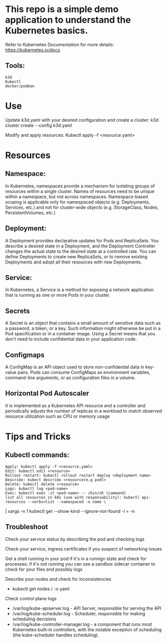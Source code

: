 # This repo is a simple demo application to understand the Kubernetes basics.
Refer to Kubernetes Documentation for more details: https://kubernetes.io/docs

## Tools:
    k3d
    Kubectl
    docker/podman
    
# Use
Update k3d.yaml with your desired configuration and create a cluster:
k3d cluster create --config k3d.yaml

Modify and apply resources:
Kubectl apply -f <resource.yaml>


# Resources

## Namespace:
In Kubernetes, namespaces provide a mechanism for isolating groups of resources within a single cluster. Names of resources need to be unique within a namespace, but not across namespaces. Namespace-based scoping is applicable only for namespaced objects (e.g. Deployments, Services, etc.) and not for cluster-wide objects (e.g. StorageClass, Nodes, PersistentVolumes, etc.)
## Deployment:
A Deployment provides declarative updates for Pods and ReplicaSets. You describe a desired state in a Deployment, and the Deployment Controller changes the actual state to the desired state at a controlled rate. You can define Deployments to create new ReplicaSets, or to remove existing Deployments and adopt all their resources with new Deployments.
## Service:
In Kubernetes, a Service is a method for exposing a network application that is running as one or more Pods in your cluster.
## Secrets
A Secret is an object that contains a small amount of sensitive data such as a password, a token, or a key. Such information might otherwise be put in a Pod specification or in a container image. Using a Secret means that you don't need to include confidential data in your application code.
## Configmaps
A ConfigMap is an API object used to store non-confidential data in key-value pairs. Pods can consume ConfigMaps as environment variables, command-line arguments, or as configuration files in a volume.
## Horizontal Pod Autoscaler
It is implemented as a Kubernetes API resource and a controller and periodically adjusts the number of replicas in a workload to match observed resource utilization such as CPU or memory usage
    
# Tips and Tricks

## Kubectl commands:
    
    Apply: kubectl apply -f <resource.yaml>
    Edit: kubectl edit <resource>
    Rollout restart: kubectl rollout restart deploy <deployment name>
    Describe: kubect describe <resource(e.g pod)>
    Delete: kubectl delete <resource>
    Logs: kubectl log <pod-name>
    Exec: kubectl exec -it <pod-name> -- /bin/sh (command)
    list all resources in k8s (use with responsability): kubectl api-resources --verbs=list --namespaced -o name \
| xargs -n 1 kubectl get --show-kind --ignore-not-found -l <label>=<value> -n <namespace>

## Troubleshoot
Check your service status by describing the pod and checking logs
    
Check your service, ingress certificates if you suspect of networking issues
    
Get a shell running in your pod if it's in a runnign state and check for processes; if it's not running you can use a sandbox sidecar container to check for your files and possibly logs

Describe your nodes and check for inconsistencies
 - kubectl get nodes / -o yaml
     
Check control plane logs
 - /var/log/kube-apiserver.log - API Server, responsible for serving the API
 - /var/log/kube-scheduler.log - Scheduler, responsible for making scheduling decisions
 - /var/log/kube-controller-manager.log - a component that runs most Kubernetes built-in controllers, with the notable exception of scheduling (the kube-scheduler handles scheduling).
     
     

